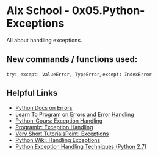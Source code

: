 # Alx School - 0x05.Python-Exceptions

All about handling exceptions.

## New commands / functions used:

`try:`, `except: ValueError, TypeError`, `except: IndexError`

## Helpful Links

- [Python Docs on Errors](https://docs.python.org/3.4/tutorial/errors.html)
- [Learn To Program on Errors and Error Handling](https://www.youtube.com/watch?v=7vbgD-3s-w4)
- [Python-Cours: Exception Handling](http://www.python-course.eu/python3_exception_handling.php)
- [Programiz: Exception Handling](https://www.programiz.com/python-programming/exception-handling)
- [Very Short TutorialsPoint: Exceptions](https://www.tutorialspoint.com/python/python_exceptions.htm)
- [Python Wiki: Handling Exceptions](https://wiki.python.org/moin/HandlingExceptions)
- [Python Exception Handling Techniques (Python 2.7)](https://doughellmann.com/blog/2009/06/19/python-exception-handling-techniques/)
